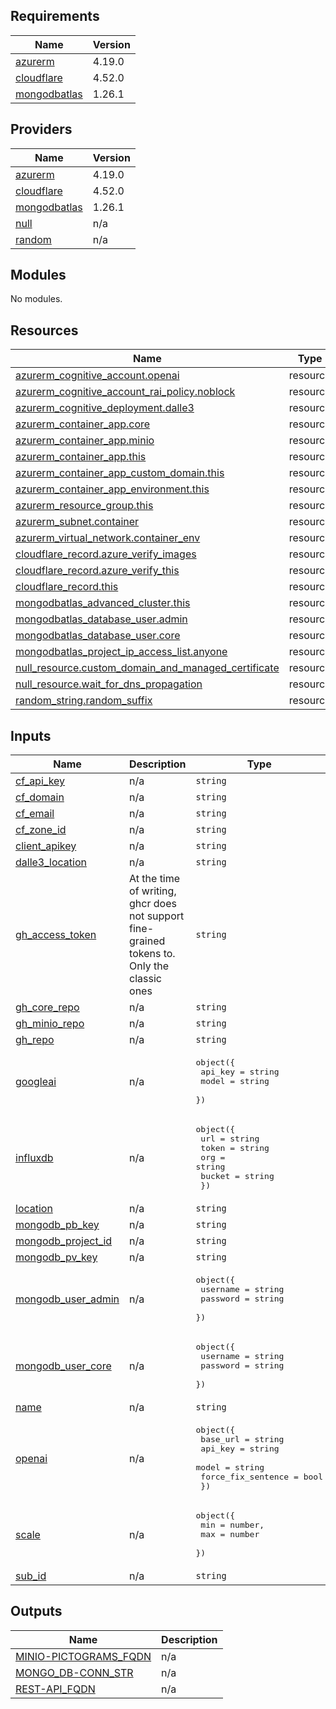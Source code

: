 <!-- BEGIN_TF_DOCS -->
## Requirements

| Name | Version |
|------|---------|
| <a name="requirement_azurerm"></a> [azurerm](#requirement\_azurerm) | 4.19.0 |
| <a name="requirement_cloudflare"></a> [cloudflare](#requirement\_cloudflare) | 4.52.0 |
| <a name="requirement_mongodbatlas"></a> [mongodbatlas](#requirement\_mongodbatlas) | 1.26.1 |

## Providers

| Name | Version |
|------|---------|
| <a name="provider_azurerm"></a> [azurerm](#provider\_azurerm) | 4.19.0 |
| <a name="provider_cloudflare"></a> [cloudflare](#provider\_cloudflare) | 4.52.0 |
| <a name="provider_mongodbatlas"></a> [mongodbatlas](#provider\_mongodbatlas) | 1.26.1 |
| <a name="provider_null"></a> [null](#provider\_null) | n/a |
| <a name="provider_random"></a> [random](#provider\_random) | n/a |

## Modules

No modules.

## Resources

| Name | Type |
|------|------|
| [azurerm_cognitive_account.openai](https://registry.terraform.io/providers/hashicorp/azurerm/4.19.0/docs/resources/cognitive_account) | resource |
| [azurerm_cognitive_account_rai_policy.noblock](https://registry.terraform.io/providers/hashicorp/azurerm/4.19.0/docs/resources/cognitive_account_rai_policy) | resource |
| [azurerm_cognitive_deployment.dalle3](https://registry.terraform.io/providers/hashicorp/azurerm/4.19.0/docs/resources/cognitive_deployment) | resource |
| [azurerm_container_app.core](https://registry.terraform.io/providers/hashicorp/azurerm/4.19.0/docs/resources/container_app) | resource |
| [azurerm_container_app.minio](https://registry.terraform.io/providers/hashicorp/azurerm/4.19.0/docs/resources/container_app) | resource |
| [azurerm_container_app.this](https://registry.terraform.io/providers/hashicorp/azurerm/4.19.0/docs/resources/container_app) | resource |
| [azurerm_container_app_custom_domain.this](https://registry.terraform.io/providers/hashicorp/azurerm/4.19.0/docs/resources/container_app_custom_domain) | resource |
| [azurerm_container_app_environment.this](https://registry.terraform.io/providers/hashicorp/azurerm/4.19.0/docs/resources/container_app_environment) | resource |
| [azurerm_resource_group.this](https://registry.terraform.io/providers/hashicorp/azurerm/4.19.0/docs/resources/resource_group) | resource |
| [azurerm_subnet.container](https://registry.terraform.io/providers/hashicorp/azurerm/4.19.0/docs/resources/subnet) | resource |
| [azurerm_virtual_network.container_env](https://registry.terraform.io/providers/hashicorp/azurerm/4.19.0/docs/resources/virtual_network) | resource |
| [cloudflare_record.azure_verify_images](https://registry.terraform.io/providers/cloudflare/cloudflare/4.52.0/docs/resources/record) | resource |
| [cloudflare_record.azure_verify_this](https://registry.terraform.io/providers/cloudflare/cloudflare/4.52.0/docs/resources/record) | resource |
| [cloudflare_record.this](https://registry.terraform.io/providers/cloudflare/cloudflare/4.52.0/docs/resources/record) | resource |
| [mongodbatlas_advanced_cluster.this](https://registry.terraform.io/providers/mongodb/mongodbatlas/1.26.1/docs/resources/advanced_cluster) | resource |
| [mongodbatlas_database_user.admin](https://registry.terraform.io/providers/mongodb/mongodbatlas/1.26.1/docs/resources/database_user) | resource |
| [mongodbatlas_database_user.core](https://registry.terraform.io/providers/mongodb/mongodbatlas/1.26.1/docs/resources/database_user) | resource |
| [mongodbatlas_project_ip_access_list.anyone](https://registry.terraform.io/providers/mongodb/mongodbatlas/1.26.1/docs/resources/project_ip_access_list) | resource |
| [null_resource.custom_domain_and_managed_certificate](https://registry.terraform.io/providers/hashicorp/null/latest/docs/resources/resource) | resource |
| [null_resource.wait_for_dns_propagation](https://registry.terraform.io/providers/hashicorp/null/latest/docs/resources/resource) | resource |
| [random_string.random_suffix](https://registry.terraform.io/providers/hashicorp/random/latest/docs/resources/string) | resource |

## Inputs

| Name | Description | Type | Default | Required |
|------|-------------|------|---------|:--------:|
| <a name="input_cf_api_key"></a> [cf\_api\_key](#input\_cf\_api\_key) | n/a | `string` | n/a | yes |
| <a name="input_cf_domain"></a> [cf\_domain](#input\_cf\_domain) | n/a | `string` | n/a | yes |
| <a name="input_cf_email"></a> [cf\_email](#input\_cf\_email) | n/a | `string` | n/a | yes |
| <a name="input_cf_zone_id"></a> [cf\_zone\_id](#input\_cf\_zone\_id) | n/a | `string` | n/a | yes |
| <a name="input_client_apikey"></a> [client\_apikey](#input\_client\_apikey) | n/a | `string` | n/a | yes |
| <a name="input_dalle3_location"></a> [dalle3\_location](#input\_dalle3\_location) | n/a | `string` | `"swedencentral"` | no |
| <a name="input_gh_access_token"></a> [gh\_access\_token](#input\_gh\_access\_token) | At the time of writing, ghcr does not support fine-grained tokens to. Only the classic ones | `string` | n/a | yes |
| <a name="input_gh_core_repo"></a> [gh\_core\_repo](#input\_gh\_core\_repo) | n/a | `string` | n/a | yes |
| <a name="input_gh_minio_repo"></a> [gh\_minio\_repo](#input\_gh\_minio\_repo) | n/a | `string` | n/a | yes |
| <a name="input_gh_repo"></a> [gh\_repo](#input\_gh\_repo) | n/a | `string` | n/a | yes |
| <a name="input_googleai"></a> [googleai](#input\_googleai) | n/a | <pre>object({<br/>    api_key = string<br/>    model   = string<br/>  })</pre> | n/a | yes |
| <a name="input_influxdb"></a> [influxdb](#input\_influxdb) | n/a | <pre>object({<br/>    url    = string<br/>    token  = string<br/>    org    = string<br/>    bucket = string<br/>  })</pre> | n/a | yes |
| <a name="input_location"></a> [location](#input\_location) | n/a | `string` | `"westeurope"` | no |
| <a name="input_mongodb_pb_key"></a> [mongodb\_pb\_key](#input\_mongodb\_pb\_key) | n/a | `string` | n/a | yes |
| <a name="input_mongodb_project_id"></a> [mongodb\_project\_id](#input\_mongodb\_project\_id) | n/a | `string` | n/a | yes |
| <a name="input_mongodb_pv_key"></a> [mongodb\_pv\_key](#input\_mongodb\_pv\_key) | n/a | `string` | n/a | yes |
| <a name="input_mongodb_user_admin"></a> [mongodb\_user\_admin](#input\_mongodb\_user\_admin) | n/a | <pre>object({<br/>    username = string<br/>    password = string<br/>  })</pre> | n/a | yes |
| <a name="input_mongodb_user_core"></a> [mongodb\_user\_core](#input\_mongodb\_user\_core) | n/a | <pre>object({<br/>    username = string<br/>    password = string<br/>  })</pre> | n/a | yes |
| <a name="input_name"></a> [name](#input\_name) | n/a | `string` | `"emadrestapi"` | no |
| <a name="input_openai"></a> [openai](#input\_openai) | n/a | <pre>object({<br/>    base_url           = string<br/>    api_key            = string<br/>    model              = string<br/>    force_fix_sentence = bool<br/>  })</pre> | n/a | yes |
| <a name="input_scale"></a> [scale](#input\_scale) | n/a | <pre>object({<br/>    min = number,<br/>    max = number<br/>  })</pre> | <pre>{<br/>  "max": 1,<br/>  "min": 1<br/>}</pre> | no |
| <a name="input_sub_id"></a> [sub\_id](#input\_sub\_id) | n/a | `string` | n/a | yes |

## Outputs

| Name | Description |
|------|-------------|
| <a name="output_MINIO-PICTOGRAMS_FQDN"></a> [MINIO-PICTOGRAMS\_FQDN](#output\_MINIO-PICTOGRAMS\_FQDN) | n/a |
| <a name="output_MONGO_DB-CONN_STR"></a> [MONGO\_DB-CONN\_STR](#output\_MONGO\_DB-CONN\_STR) | n/a |
| <a name="output_REST-API_FQDN"></a> [REST-API\_FQDN](#output\_REST-API\_FQDN) | n/a |
<!-- END_TF_DOCS -->